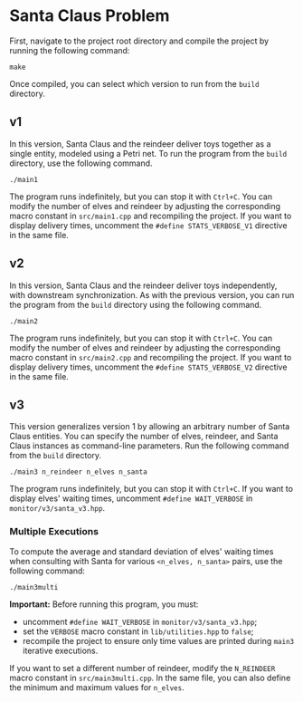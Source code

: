 # Santa Claus Problem

First, navigate to the project root directory and compile the project by running the following command:

```shell
make
```

Once compiled, you can select which version to run from the `build` directory.

## v1

In this version, Santa Claus and the reindeer deliver toys together as a single entity, modeled using a Petri net. To run the program from the `build` directory, use the following command.

```shell
./main1
```

The program runs indefinitely, but you can stop it with `Ctrl+C`. You can modify the number of elves and reindeer by adjusting the corresponding macro constant in `src/main1.cpp` and recompiling the project. If you want to display delivery times, uncomment the `#define STATS_VERBOSE_V1` directive in the same file.

## v2

In this version, Santa Claus and the reindeer deliver toys independently, with downstream synchronization. As with the previous version, you can run the program from the `build` directory using the following command.

```shell
./main2
```

The program runs indefinitely, but you can stop it with `Ctrl+C`. You can modify the number of elves and reindeer by adjusting the corresponding macro constant in `src/main2.cpp` and recompiling the project. If you want to display delivery times, uncomment the `#define STATS_VERBOSE_V2` directive in the same file.

## v3

This version generalizes version 1 by allowing an arbitrary number of Santa Claus entities. You can specify the number of elves, reindeer, and Santa Claus instances as command-line parameters. Run the following command from the `build` directory.

```shell
./main3 n_reindeer n_elves n_santa
```

The program runs indefinitely, but you can stop it with `Ctrl+C`. If you want to display elves' waiting times, uncomment `#define WAIT_VERBOSE` in `monitor/v3/santa_v3.hpp`.

### Multiple Executions

To compute the average and standard deviation of elves' waiting times when consulting with Santa for various `<n_elves, n_santa>` pairs, use the following command:

```shell
./main3multi
```

**Important:** Before running this program, you must:
- uncomment `#define WAIT_VERBOSE` in `monitor/v3/santa_v3.hpp`;
- set the `VERBOSE` macro constant in `lib/utilities.hpp` to `false`;
- recompile the project to ensure only time values are printed during `main3` iterative executions.

If you want to set a different number of reindeer, modify the `N_REINDEER` macro constant in `src/main3multi.cpp`. In the same file, you can also define the minimum and maximum values for `n_elves`.
